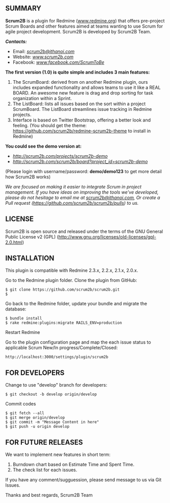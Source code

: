 SUMMARY
-------

**Scrum2B** is a plugin for Redmine (www.redmine.org) that offers pre-project Scrum Boards and other features aimed at teams wanting to use Scrum for agile project development.
Scrum2B is developed by Scrum2B Team.

***Contacts:***
- Email: *scrum2b@ithanoi.com*
- Website: *www.scrum2b.com*
- Facebook: *www.facebook.com/ScrumToBe*


**The first version (1.0) is quite simple and includes 3 main features:**

1. The ScrumBoard: derived from on another Redmine plugin, ours includes expanded functionality and allows teams to use it like a REAL BOARD.
An awesome new feature is drag and drop sorting for task organization within a Sprint.
2. The ListBoard: lists all issues based on the sort within a project ScrumBoard. The ListBoard streamlines issue tracking in Redmine projects.
3. Interface is based on Twitter Bootstrap, offering a better look and feeling.
(You should get the theme: https://github.com/scrum2b/redmine-scrum2b-theme to install in Redmine)

**You could see the demo version at:**
- *http://scrum2b.com/projects/scrum2b-demo*
- *http://scrum2b.com/scrum2b/board?project_id=scrum2b-demo*

(Please login with username/password: **demo/demo123** to get more detail how Scrum2B works)

*We are focused on making it easier to integrate Scrum in project management. 
If you have ideas on improving the tools we've developed, please do not hesitage to email me at scrum2b@ithanoi.com, 
Or create a Pull request (https://github.com/scrum2b/scrum2b/pulls) to us.*


LICENSE
-------

Scrum2B is open source and released under the terms of the GNU General Public License v2 (GPL)  (http://www.gnu.org/licenses/old-licenses/gpl-2.0.html)


INSTALLATION
------------

This plugin is compatible with Redmine 2.3.x, 2.2.x, 2.1.x, 2.0.x.

Go to the Redmine plugin folder. Clone the plugin from GitHub:
    
    $ git clone https://github.com/scrum2b/scrum2b.git
    $ 

Go back to the Redmine folder, update your bundle and migrate the database:

    $ bundle install
    $ rake redmine:plugins:migrate RAILS_ENV=production
    

Restart Redmine

Go to the plugin configuration page and map the each issue status to applicable Scrum New/In progress/Complete/Closed:

    http://localhost:3000/settings/plugin/scrum2b 



FOR DEVELOPERS
--------------

Change to use "develop" branch for developers:

    $ git checkout -b develop origin/develop

Commit codes
  
    $ git fetch --all
    $ git merge origin/develop
    $ git commit -m "Message Content in here"
    $ git push -u origin develop


FOR FUTURE RELEASES
--------------------

We want to implement new features in short term:

1. Burndown chart based on Estimate Time and Spent Time.
2. The check list for each issues.

If you have any comment/sugguession, please send message to us via Git Issues.

Thanks and best regards,
Scrum2B Team


